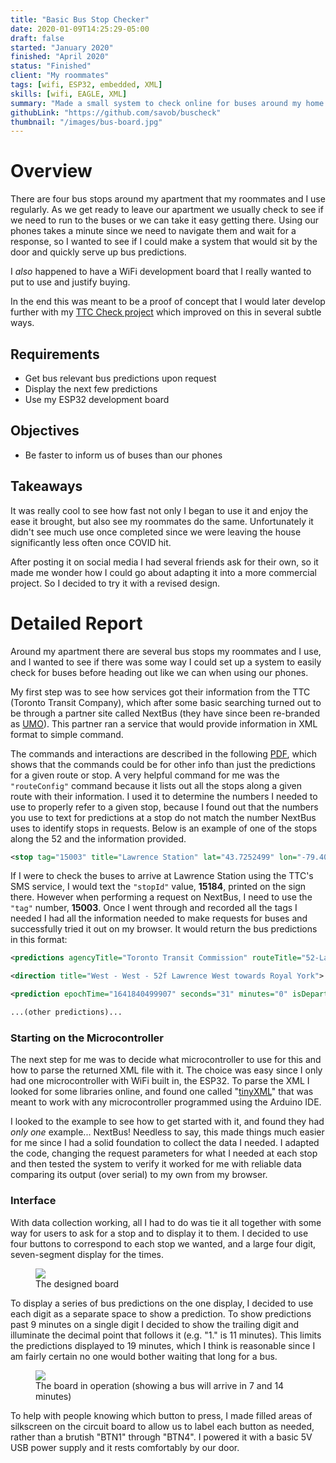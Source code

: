 ```yaml
---
title: "Basic Bus Stop Checker"
date: 2020-01-09T14:25:29-05:00
draft: false
started: "January 2020"
finished: "April 2020"
status: "Finished"
client: "My roommates"
tags: [wifi, ESP32, embedded, XML]
skills: [wifi, EAGLE, XML]
summary: "Made a small system to check online for buses around my home at the press of a button."
githubLink: "https://github.com/savob/buscheck"
thumbnail: "/images/bus-board.jpg"
---
```


# Overview

There are four bus stops around my apartment that my roommates and I use regularly. As we get ready to leave our 
apartment we usually check to see if we need to run to the buses or we can take it easy getting there. Using 
our phones takes a minute since we need to navigate them and wait for a response, so I wanted to see if I could 
make a system that would sit by the door and quickly serve up bus predictions.

I *also* happened to have a WiFi development board that I really wanted to put to use and justify buying.

In the end this was meant to be a proof of concept that I would later develop further with my 
[TTC Check project](../ttccheck) which improved on this in several subtle ways.

## Requirements

- Get bus relevant bus predictions upon request
- Display the next few predictions
- Use my ESP32 development board

## Objectives

- Be faster to inform us of buses than our phones

## Takeaways

It was really cool to see how fast not only I began to use it and enjoy the ease it brought, but also see my 
roommates do the same. Unfortunately it didn't see much use once completed since we were leaving the house 
significantly less often once COVID hit.

After posting it on social media I had several friends ask for their own, so it made me wonder how I could 
go about adapting it into a more commercial project. So I decided to try it with a revised design.

# Detailed Report

Around my apartment there are several bus stops my roommates and I use, and I wanted to see if there was 
some way I could set up a system to easily check for buses before heading out like we can when using our 
phones.

My first step was to see how services got their information from the TTC (Toronto Transit Company), which 
after some basic searching turned out to be through a partner site called NextBus (they have since been 
re-branded as [UMO](https://test.retro.umoiq.com/?a=ttc)). This partner ran a service that would provide 
information in XML format to simple command. 

The commands and interactions are described in the following [PDF](https://retro.umoiq.com/xmlFeedDocs/NextBusXMLFeed.pdf), 
which shows that the commands could be for other info than just the predictions for a given route or stop. 
A very helpful command for me was the `"routeConfig"` command because it lists out all the stops along a 
given route with their information. I used it to determine the numbers I needed to use to properly refer 
to a given stop, because I found out that the numbers you use to text for predictions at a stop do not 
match the number NextBus uses to identify stops in requests. Below is an example of one of the stops 
along the 52 and the information provided.

```xml
<stop tag="15003" title="Lawrence Station" lat="43.7252499" lon="-79.40225" stopId="15184"/>
```

If I were to check the buses to arrive at Lawrence Station using the TTC's SMS service, I would text the 
`"stopId"` value, **15184**, printed on the sign there. However when performing a request on NextBus, I need 
to use the `"tag"` number, **15003**. Once I went through and recorded all the tags I needed I had all the 
information needed to make requests for buses and successfully tried it out on my browser. It would return 
the bus predictions in this format:

```xml
<predictions agencyTitle="Toronto Transit Commission" routeTitle="52-Lawrence West" routeTag="52" stopTitle="Lawrence Station" stopTag="15003">

<direction title="West - West - 52f Lawrence West towards Royal York">

<prediction epochTime="1641840499907" seconds="31" minutes="0" isDeparture="false" branch="52F" dirTag="52_1_52F" vehicle="8943" block="52_16_160" tripTag="43470454" />

...(other predictions)...
```

### Starting on the Microcontroller

The next step for me was to decide what microcontroller to use for this and how to parse the returned XML 
file with it. The choice was easy since I only had one microcontroller with WiFi built in, the ESP32. 
To parse the XML I looked for some libraries online, and found one called "[tinyXML](https://github.com/adafruit/TinyXML)" 
that was meant to work with any microcontroller programmed using the Arduino IDE.

I looked to the example to see how to get started with it, and found they had *only one* example... NextBus! 
Needless to say, this made things much easier for me since I had a solid foundation to collect the data I 
needed. I adapted the code, changing the request parameters for what I needed at each stop and then tested 
the system to verify it worked for me with reliable data comparing its output (over serial) to my own from 
my browser. 

### Interface

With data collection working, all I had to do was tie it all together with some way for users to ask for 
a stop and to display it to them. I decided to use four buttons to correspond to each stop we wanted, and 
a large four digit, seven-segment display for the times.

<figure>
<img src="/images/bus-board.jpg">
<figcaption>The designed board</figcaption>
</figure>

To display a series of bus predictions on the one display, I decided to use each digit as a separate 
space to show a prediction. To show predictions past 9 minutes on a single digit I decided to show the 
trailing digit and illuminate the decimal point that follows it (e.g. "1." is 11 minutes). This limits 
the predictions displayed to 19 minutes, which I think is reasonable since I am fairly certain no one 
would bother waiting that long for a bus.

<figure>
<img src="/images/bus-operating.png">
<figcaption>The board in operation (showing a bus will arrive in 7 and 14 minutes)</figcaption>
</figure>

To help with people knowing which button to press, I made filled areas of silkscreen on the circuit 
board to allow us to label each button as needed, rather than a brutish "BTN1" through "BTN4". I 
powered it with a basic 5V USB power supply and it rests comfortably by our door.


